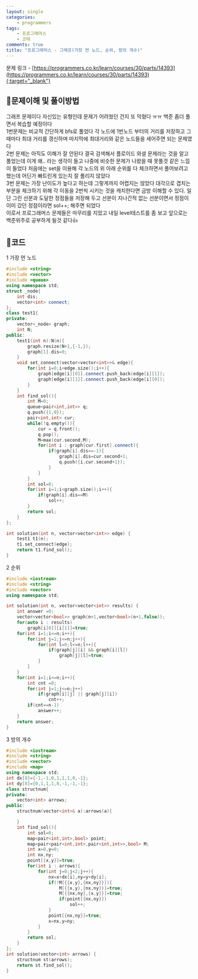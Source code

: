 ```yaml
---
layout: single
categories:
    - programmers
tags:
    - 프로그래머스
    - 코테
comments: true
title: "프로그래머스 - 그래프(가장 먼 노드, 순위, 방의 개수)"
---
```



문제 링크 - [https://programmers.co.kr/learn/courses/30/parts/14393](https://programmers.co.kr/learn/courses/30/parts/14393){:target="_blank"}

## 👀문제이해 및 풀이방법
그래프 문제이다 자신있는 유형인데 문제가 어려웠던 건지 또 막혔다 ㅠㅠ 백준 좀더 풀면서 복습할 예정이다<br>
1번문제는 비교적 간단하게 bfs로 풀었다 각 노드에 1번노드 부터의 거리를 저장하고 그때마다 최대 거리를 갱신하며 마지막에 최대거리와 같은 노드들을 세어주면 되는 문제였다<br>
2번 문제는 아직도 이해가 잘 안된다 결국 검색해서 플로이드 와셜 문제라는 것을 알고 풀었는데 이게 왜.. 라는 생각이 들고 나중에 비슷한 문제가 나왔을 때 못풀것 같은 느낌이 들었다 처음에는 set을 이용해 각 노드의 위 아래 순위를 다 체크하면서 풀어보려고 했는데 어딘가 빠트린게 있는지 잘 풀리지 않았다<br>
3번 문제는 가장 난이도가 높다고 하는데 그렇게까지 어렵지는 않았다 대각으로 겹치는 부분을 체크하기 위해 각 이동을 2번씩 시키는 것을 캐치한다면 금방 이해할 수 있다. 일단 그린 선분과 도달한 정점들을 저장해 두고 선분이 지나간적 없는 선분이면서 정점이 이미 갔던 정점이라면 sol++; 해주면 되었다<br>
이로서 프로그래머스 문제들은 마무리를 지었고 내일 level테스트를 좀 보고 앞으로는 백준위주로 공부하게 될것 같다👍<br>

## 📝코드
1 가장 먼 노드
  
```cpp
#include <string>
#include <vector>
#include <queue>
using namespace std;
struct _node{
    int dis;
    vector<int> connect;
};
class test1{
private:
    vector<_node> graph;
    int N;
public:
    test1(int n):N(n){
        graph.resize(N+1,{-1,});
        graph[1].dis=0;
    }
    void set_connect(vector<vector<int>>& edge){
        for(int i=0;i<edge.size();i++){
            graph[edge[i][0]].connect.push_back(edge[i][1]);
            graph[edge[i][1]].connect.push_back(edge[i][0]);
        }
    }
    int find_sol(){
        int M=0;
        queue<pair<int,int>> q;
        q.push({1,0});
        pair<int,int> cur;
        while(!q.empty()){
            cur = q.front();
            q.pop();
            M=max(cur.second,M);
            for(int i : graph[cur.first].connect){
                if(graph[i].dis==-1){
                    graph[i].dis=cur.second+1;
                    q.push({i,cur.second+1});
                }
            }
        }
        int sol=0;
        for(int i=1;i<graph.size();i++){
            if(graph[i].dis==M)
                sol++;
        }
        return sol;
    }
};

int solution(int n, vector<vector<int>> edge) {
    test1 t1(n);
    t1.set_connect(edge);
    return t1.find_sol();
}
```
  
2 순위
  
```cpp
#include <iostream>
#include <string>
#include <vector>
using namespace std;

int solution(int n, vector<vector<int>> results) {
    int answer =0;
    vector<vector<bool>> graph(n+1,vector<bool>(n+1,false));
    for(auto i : results)
        graph[i[0]][i[1]]=true;
    for(int i=1;i<=n;i++){
        for(int j=1;j<=n;j++){
            for(int l=0;l<=n;l++){
                if(graph[j][i] && graph[i][l])
                    graph[j][l]=true;
            }
        }
    }
    for(int i=1;i<=n;i++){
        int cnt =0;
        for(int j=1;j<=n;j++)
            if(graph[i][j] || graph[j][i])
                cnt++;
        if(cnt==n-1)
            answer++;
    }
    return answer;
}
```
  
3 방의 개수
  
```cpp
#include <iostream>
#include <string>
#include <vector>
#include <map>
using namespace std;
int dx[8]={-1,-1,0,1,1,1,0,-1};
int dy[8]={0,1,1,1,0,-1,-1,-1};
class structnum{
private:
    vector<int> arrows;
public:
    structnum(vector<int>& a):arrows(a){

    }
    int find_sol(){
        int sol=0;
        map<pair<int,int>,bool> point;
        map<pair<pair<int,int>,pair<int,int>>,bool> M;
        int x=0,y=0;
        int nx,ny;
        point[{x,y}]=true;
        for(int i : arrows){
            for(int j=0;j<2;j++){
                nx=x+dx[i],ny=y+dy[i];
                if(!M[{{x,y},{nx,ny}}]){
                    M[{{x,y},{nx,ny}}]=true;
                    M[{{nx,ny},{x,y}}]=true;
                    if(point[{nx,ny}])
                        sol++;
                }
                point[{nx,ny}]=true;
                x=nx,y=ny;
            }
        }
        return sol;
    }
};
int solution(vector<int> arrows) {
    structnum st(arrows);
    return st.find_sol();
}
```